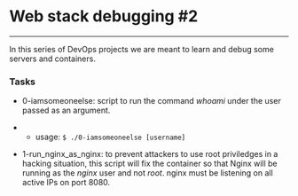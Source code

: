 # Web stack debugging #2
---
In this series of DevOps projects we are meant to learn and debug some servers and containers.

### Tasks
* 0-iamsomeoneelse: script to run the command *whoami* under the user passed as an argument.
* * usage: `$ ./0-iamsomeoneelse [username]`

* 1-run_nginx_as_nginx: to prevent attackers to use root priviledges in a hacking situation, this script will fix the container so that Nginx will be running as the *nginx* user and not *root*. nginx must be listening on all active IPs on port 8080.
